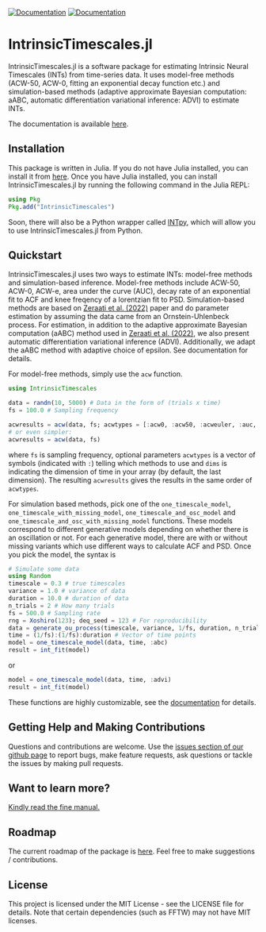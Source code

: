 [![Documentation](https://img.shields.io/badge/docs-stable-blue.svg)](https://duodenum96.github.io/IntrinsicTimescales.jl/stable/home)
[![Documentation](https://img.shields.io/badge/docs-dev-blue.svg)](https://duodenum96.github.io/IntrinsicTimescales.jl/stable/home)
# IntrinsicTimescales.jl

IntrinsicTimescales.jl is a software package for estimating Intrinsic Neural Timescales (INTs) from time-series data. It uses model-free methods (ACW-50, ACW-0, fitting an exponential decay function etc.) and simulation-based methods (adaptive approximate Bayesian computation: aABC, automatic differentiation variational inference: ADVI) to estimate INTs.

The documentation is available [here](https://duodenum96.github.io/IntrinsicTimescales.jl/dev/home/).

## Installation

This package is written in Julia. If you do not have Julia installed, you can install it from [here](https://julialang.org/downloads/). Once you have Julia installed, you can install IntrinsicTimescales.jl by running the following command in the Julia REPL:

```julia
using Pkg
Pkg.add("IntrinsicTimescales")
```
Soon, there will also be a Python wrapper called [INTpy](https://github.com/duodenum96/INTpy), which will allow you to use IntrinsicTimescales.jl from Python. 

## Quickstart

IntrinsicTimescales.jl uses two ways to estimate INTs: model-free methods and simulation-based inference. Model-free methods include ACW-50, ACW-0, ACW-e, area under the curve (AUC), decay rate of an exponential fit to ACF and knee freqency of a lorentzian fit to PSD. Simulation-based methods are based on [Zeraati et al. (2022)](https://www.nature.com/articles/s43588-022-00214-3) paper and do parameter estimation by assuming the data came from an Ornstein-Uhlenbeck process. For estimation, in addition to the adaptive approximate Bayesian computation (aABC) method used in [Zeraati et al. (2022)](https://www.nature.com/articles/s43588-022-00214-3), we also present automatic differentiation variational inference (ADVI). Additionally, we adapt the aABC method with adaptive choice of epsilon. See documentation for details.

For model-free methods, simply use the `acw` function.

```julia
using IntrinsicTimescales

data = randn(10, 5000) # Data in the form of (trials x time) 
fs = 100.0 # Sampling frequency

acwresults = acw(data, fs; acwtypes = [:acw0, :acw50, :acweuler, :auc, :tau, :knee], dims=ndims(data))
# or even simpler:
acwresults = acw(data, fs)
```

where `fs` is sampling frequency, optional parameters `acwtypes` is a vector of 
symbols (indicated with `:`) telling which methods to use and `dims` is indicating the dimension of time in your array (by default, the last dimension). The resulting `acwresults` gives the results in the same order of `acwtypes`. 

For simulation based methods, pick one of the `one_timescale_model`, `one_timescale_with_missing_model`, `one_timescale_and_osc_model` and `one_timescale_and_osc_with_missing_model` functions. These models correspond to different generative models depending on whether there is an oscillation or not. For each generative model, there are with or without missing variants which use different ways to calculate ACF and PSD. Once you pick the model, the syntax is 

```julia
# Simulate some data
using Random
timescale = 0.3 # true timescales
variance = 1.0 # variance of data
duration = 10.0 # duration of data
n_trials = 2 # How many trials
fs = 500.0 # Sampling rate
rng = Xoshiro(123); deq_seed = 123 # For reproducibility
data = generate_ou_process(timescale, variance, 1/fs, duration, n_trials, rng=rng, deq_seed=deq_seed) # Data in the form of (trials x time)
time = (1/fs):(1/fs):duration # Vector of time points
model = one_timescale_model(data, time, :abc)
result = int_fit(model)
```

or 

```julia
model = one_timescale_model(data, time, :advi)
result = int_fit(model)
```

These functions are highly customizable, see the [documentation](https://duodenum96.github.io/IntrinsicTimescales.jl/dev/home/) for details. 

## Getting Help and Making Contributions

Questions and contributions are welcome. Use the [issues section of our github page](https://github.com/duodenum96/IntrinsicTimescales.jl/issues) to report bugs, make feature requests, ask questions or tackle the issues by making pull requests. 

## Want to learn more?

[Kindly read the fine manual.](https://duodenum96.github.io/IntrinsicTimescales.jl/dev/home/)

## Roadmap

The current roadmap of the package is [here](https://github.com/duodenum96/IntrinsicTimescales.jl/discussions/16). Feel free to make suggestions / contributions. 

## License

This project is licensed under the MIT License - see the LICENSE file for details. Note that certain dependencies (such as FFTW) may not have MIT licenses. 

<!-- Tidyverse lifecycle badges, see https://www.tidyverse.org/lifecycle/ Uncomment or delete as needed -->
<!-- ![lifecycle](https://img.shields.io/badge/lifecycle-experimental-orange.svg) -->
<!-- ![lifecycle](https://img.shields.io/badge/lifecycle-maturing-blue.svg) -->
<!-- ![lifecycle](https://img.shields.io/badge/lifecycle-stable-green.svg) -->
<!-- ![lifecycle](https://img.shields.io/badge/lifecycle-retired-orange.svg) -->
<!-- ![lifecycle](https://img.shields.io/badge/lifecycle-archived-red.svg)  -->
<!-- ![lifecycle](https://img.shields.io/badge/lifecycle-dormant-blue.svg) -->

<!-- travis-ci.com badge, uncomment or delete as needed, depending on whether you are using that service. -->
<!-- [![Build Status](https://travis-ci.com/duodenum96/IntrinsicTimescales.jl.svg?branch=master)](https://travis-ci.com/duodenum96/IntrinsicTimescales.jl) -->
<!-- NOTE: Codecov.io badge now depends on the token, copy from their site after setting up -->
<!-- Documentation -- uncomment or delete as needed -->

<!-- Aqua badge, see test/runtests.jl -->
<!-- [![Aqua QA](https://raw.githubusercontent.com/JuliaTesting/Aqua.jl/master/badge.svg)](https://github.com/JuliaTesting/Aqua.jl) -->
